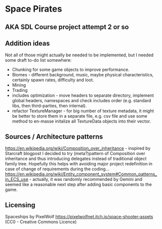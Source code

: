 # Space Pirates

## AKA SDL Course project attempt 2 or so

## Addition ideas
Not all of those might actually be needed to be implemented, but I needed some draft to-do list somewhere:
- Chunking for some game objects to improve performance.
- Biomes - different background, music, maybe physical characteristics, certainly spawn rates, difficulty and loot.
- Mining
- Trading
- includes optimization - move headers to separate directory, implement global headers, namespaces and check includes order (e.g. standard libs, then third-parties, then internal).
- refactor TextureManager - for big number of texture metadata, it might be better to store them in a separate file, e.g. csv file and use some method to en-masse initalize all TextureData objects into their vector.

## Sources / Architecture patterns
https://en.wikipedia.org/wiki/Composition_over_inheritance - inspired by Starcraft blogpost I decided to try (meta?)pattern of Composition over inheritance and thus introducing delegates instead of traditional object family tree. Hopefully this helps with avoiding major project redefinition in case of change of requirements during the coding...
https://en.wikipedia.org/wiki/Entity_component_system#Common_patterns_in_ECS_use - actually, it was randomly recommended by Gemini and seemed like a reasonable next step after adding basic components to the game.

## Licensing
Spaceships by PixelWolf https://pixelwolfnet.itch.io/space-shooter-assets (CC0 - Creative Commons Licence)